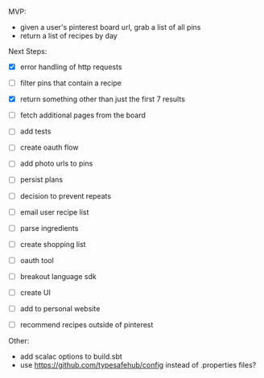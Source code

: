 MVP:
* given a user's pinterest board url, grab a list of all pins
* return a list of recipes by day

Next Steps:
* [x] error handling of http requests
* [ ] filter pins that contain a recipe
* [x] return something other than just the first 7 results
* [ ] fetch additional pages from the board
* [ ] add tests
* [ ] create oauth flow
* [ ] add photo urls to pins
* [ ] persist plans
* [ ] decision to prevent repeats
* [ ] email user recipe list
* [ ] parse ingredients
* [ ] create shopping list
* [ ] oauth tool
* [ ] breakout language sdk
* [ ] create UI
* [ ] add to personal website
* [ ] recommend recipes outside of pinterest


Other:
* add scalac options to build.sbt
* use https://github.com/typesafehub/config instead of .properties files?

